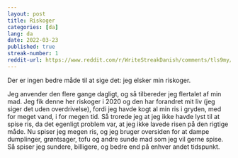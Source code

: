 ```yaml
---
layout: post
title: Riskoger
categories: [da]
lang: da
date: 2022-03-23
published: true
streak-number: 1
reddit-url: https://www.reddit.com/r/WriteStreakDanish/comments/tls9my/streak_1_riskoger/
---
```

Der er ingen bedre måde til at sige det: jeg elsker min riskoger.

Jeg anvender den flere gange dagligt, og så tilbereder jeg flertalet af min mad. Jeg fik denne her riskoger i 2020 og den har forandret mit liv (jeg siger det uden overdrivelse), fordi jeg havde kogt al min ris i gryden, med for meget vand, i for megen tid. Så trorede jeg at jeg ikke havde lyst til at spise ris, da det egenligt problem var, at jeg ikke lavede risen på den rigtige måde. Nu spiser jeg megen ris, og jeg bruger oversiden for at dampe dumplinger, grøntsager, tofu og andre sunde mad som jeg vil gerne spise. Så spiser jeg sundere, billigere, og bedre end på enhver andet tidspunkt.